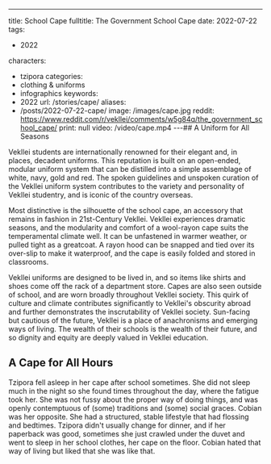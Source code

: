 ---
title: School Cape
fulltitle: The Government School Cape
date: 2022-07-22
tags:
- 2022

characters:
- tzipora
categories:
- clothing & uniforms
- infographics
keywords:
- 2022
url: /stories/cape/
aliases:
- /posts/2022-07-22-cape/
image: /images/cape.jpg
reddit: https://www.reddit.com/r/vekllei/comments/w5g84q/the_government_school_cape/
print: null
video: /video/cape.mp4
---## A Uniform for All Seasons

Vekllei students are internationally renowned for their elegant and, in places, decadent uniforms. This reputation is built on an open-ended, modular uniform system that can be distilled into a simple assemblage of white, navy, gold and red. The spoken guidelines and unspoken curation of the Vekllei uniform system contributes to the variety and personality of Vekllei studentry, and is iconic of the country overseas.

Most distinctive is the silhouette of the school cape, an accessory that remains in fashion in 21st-Century Vekllei. Vekllei experiences dramatic seasons, and the modularity and comfort of a wool-rayon cape suits the temperamental climate well. It can be unfastened in warmer weather, or pulled tight as a greatcoat. A rayon hood can be snapped and tied over its over-slip to make it waterproof, and the cape is easily folded and stored in classrooms.

Vekllei uniforms are designed to be lived in, and so items like shirts and shoes come off the rack of a department store. Capes are also seen outside of school, and are worn broadly throughout Vekllei society. This quirk of culture and climate contributes significantly to Vekllei's obscurity abroad and further demonstrates the inscrutability of Vekllei society. Sun-facing but cautious of the future, Vekllei is a place of anachronisms and emerging ways of living. The wealth of their schools is the wealth of their future, and so dignity and equity are deeply valued in Vekllei education.

## A Cape for All Hours

Tzipora fell asleep in her cape after school sometimes. She did not sleep much in the night so she found times throughout the day, where the fatigue took her. She was not fussy about the proper way of doing things, and was openly contemptuous of (some) traditions and (some) social graces. Cobian was her opposite. She had a structured, stable lifestyle that had flossing and bedtimes. Tzipora didn't usually change for dinner, and if her paperback was good, sometimes she just crawled under the duvet and went to sleep in her school clothes, her cape on the floor. Cobian hated that way of living but liked that she was like that.